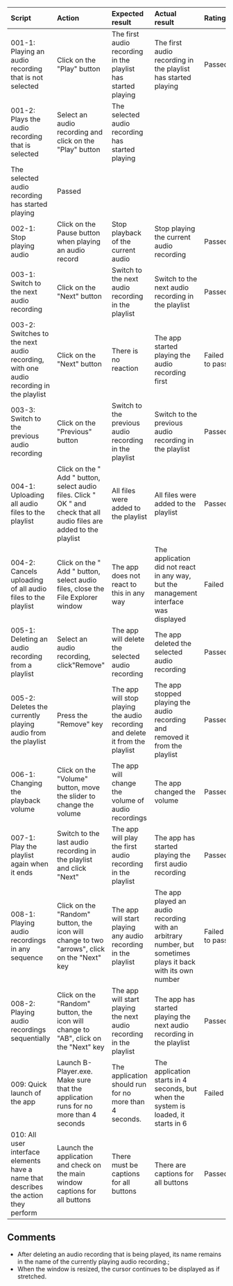 Script|Action|Expected result|Actual result| Rating|
|:---|:---|:---|:---|:---|
|001-1: Playing an audio recording that is not selected| Click on the "Play" button| The first audio recording in the playlist has started playing|The first audio recording in the playlist has started playing|Passed|
|001-2: Plays the audio recording that is selected|Select an audio recording and click on the "Play" button|The selected audio recording has started playing|
|The selected audio recording has started playing|Passed|
|002-1: Stop playing audio| Click on the Pause button when playing an audio record| Stop playback of the current audio|Stop playing the current audio recording|Passed|
|003-1: Switch to the next audio recording| Click on the "Next" button |Switch to the next audio recording in the playlist|Switch to the next audio recording in the playlist|Passed|
003-2: Switches to the next audio recording, with one audio recording in the playlist| Click on the "Next" button |There is no reaction|The app started playing the audio recording first|Failed to pass|
|003-3: Switch to the previous audio recording|Click on the "Previous" button |Switch to the previous audio recording in the playlist|Switch to the previous audio recording in the playlist|Passed|
|004-1: Uploading all audio files to the playlist| Click on the " Add " button, select audio files. Click " OK " and check that all audio files are added to the playlist|All files were added to the playlist|All files were added to the playlist|Passed|
|004-2: Cancels uploading of all audio files to the playlist| Click on the " Add " button, select audio files, close the File Explorer window|The app does not react to this in any way|The application did not react in any way, but the management interface was displayed|Failed|
|005-1: Deleting an audio recording from a playlist| Select an audio recording, click"Remove" |The app will delete the selected audio recording|The app deleted the selected audio recording|Passed|
|005-2: Deletes the currently playing audio from the playlist| Press the "Remove" key|The app will stop playing the audio recording and delete it from the playlist|The app stopped playing the audio recording and removed it from the playlist|Passed|
|006-1: Changing the playback volume|Click on the "Volume" button, move the slider to change the volume|The app will change the volume of audio recordings|The app changed the volume|Passed|
|007-1: Play the playlist again when it ends|Switch to the last audio recording in the playlist and click "Next"| The app will play the first audio recording in the playlist|The app has started playing the first audio recording|Passed|
|008-1: Playing audio recordings in any sequence|Click on the "Random" button, the icon will change to two "arrows", click on the "Next" key|The app will start playing any audio recording in the playlist|The app played an audio recording with an arbitrary number, but sometimes plays it back with its own number|Failed to pass|
|008-2: Playing audio recordings sequentially|Click on the "Random" button, the icon will change to "AB", click on the "Next" key|The app will start playing the next audio recording in the playlist|The app has started playing the next audio recording in the playlist|Passed|
|009: Quick launch of the app|Launch B-Player.exe. Make sure that the application runs for no more than 4 seconds |The application should run for no more than 4 seconds.|The application starts in 4 seconds, but when the system is loaded, it starts in 6|Failed|
|010: All user interface elements have a name that describes the action they perform|Launch the application and check on the main window captions for all buttons|There must be captions for all buttons|There are captions for all buttons|Passed|


## Comments
* After deleting an audio recording that is being played, its name remains in the name of the currently playing audio recording.;
* When the window is resized, the cursor continues to be displayed as if stretched.
